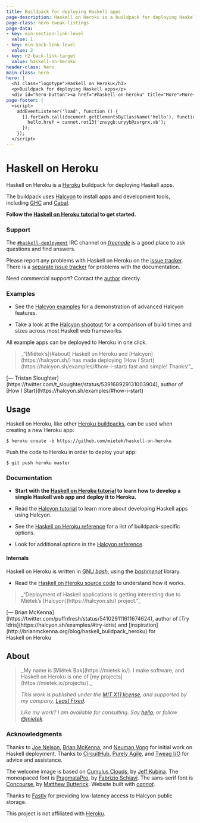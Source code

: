 ```yaml
---
title: Buildpack for deploying Haskell apps
page-description: Haskell on Heroku is a buildpack for deploying Haskell apps.
page-class: hero tweak-listings
page-data:
- key: min-section-link-level
  value: 1
- key: min-back-link-level
  value: 2
- key: h2-back-link-target
  value: haskell-on-heroku
header-class: hero
main-class: hero
hero: |
  <h1 class="logotype">Haskell on Heroku</h1>
  <p>Buildpack for deploying Haskell apps</p>
  <div id="hero-button"><a href="#haskell-on-heroku" title="More">More</a></div>
page-footer: |
  <script>
    addEventListener('load', function () {
      [].forEach.call(document.getElementsByClassName('hello'), function (hello) {
        hello.href = cannot.rot13('znvygb:uryyb@zvrgrx.vb');
      });
    });
  </script>
---
```



Haskell on Heroku
==================

Haskell on Heroku is a [Heroku](https://heroku.com/) buildpack for deploying Haskell apps.

The buildpack uses [Halcyon](https://halcyon.sh/) to install apps and development tools, including [GHC](https://downloads.haskell.org/~ghc/latest/docs/html/users_guide/) and [Cabal](https://haskell.org/cabal/users-guide/).

**Follow the [Haskell on Heroku tutorial](/tutorial/) to get started.**


### Support

The <a href="irc://chat.freenode.net/haskell-deployment">`#haskell-deployment`</a> IRC channel on [_freenode_](https://freenode.net/) is a good place to ask questions and find answers.

Please report any problems with Haskell on Heroku on the [issue tracker](https://github.com/mietek/haskell-on-heroku/issues).  There is a [separate issue tracker](https://github.com/mietek/haskell-on-heroku-website/issues) for problems with the documentation.

Need commercial support?  Contact the [author](#about) directly.


### Examples

- See the [Halcyon examples](https://halcyon.sh/examples/) for a demonstration of advanced Halcyon features.

- Take a look at the [Halcyon shootout](https://halcyon.sh/shootout/) for a comparison of build times and sizes across most Haskell web frameworks.

All example apps can be deployed to Heroku in one click.


<aside>
<a class="micro face tristan-sloughter" href="https://twitter.com/t_sloughter/status/539168929131003904"></a>
<blockquote>_“[Miëtek’s](#about) Haskell on Heroku and [Halcyon](https://halcyon.sh/) has made deploying [How I Start](https://halcyon.sh/examples/#how-i-start) fast and simple!  Thanks!”_</blockquote>
<p>[— Tristan Sloughter](https://twitter.com/t_sloughter/status/539168929131003904), author of [How I Start](https://halcyon.sh/examples/#how-i-start)</p>
</aside>


Usage
-----

Haskell on Heroku, like other [Heroku buildpacks](https://devcenter.heroku.com/articles/buildpacks), can be used when creating a new Heroku app:

```
$ heroku create -b https://github.com/mietek/haskell-on-heroku
```

Push the code to Heroku in order to deploy your app:

```
$ git push heroku master
```


### Documentation

- **Start with the [Haskell on Heroku tutorial](/tutorial/) to learn how to develop a simple Haskell web app and deploy it to Heroku.**

- Read the [Halcyon tutorial](https://halcyon.sh/tutorial/) to learn more about developing Haskell apps using Halcyon.

- See the [Haskell on Heroku reference](/reference/) for a list of buildpack-specific options.

- Look for additional options in the [Halcyon reference](https://halcyon.sh/reference/).


#### Internals

Haskell on Heroku is written in [GNU _bash_](https://gnu.org/software/bash/), using the [_bashmenot_](https://bashmenot.mietek.io/) library.

- Read the [Haskell on Heroku source code](https://github.com/mietek/haskell-on-heroku) to understand how it works.


<aside>
<a class="micro face brian-mckenna" href="https://twitter.com/puffnfresh/status/541029111611674624"></a>
<blockquote>_“Deployment of Haskell applications is getting interesting due to Miëtek’s [Halcyon](https://halcyon.sh/) project.”_</blockquote>
<p>[— Brian McKenna](https://twitter.com/puffnfresh/status/541029111611674624), author of [Try Idris](https://halcyon.sh/examples/#try-idris) and [inspiration](http://brianmckenna.org/blog/haskell_buildpack_heroku) for Haskell on Heroku</p>
</aside>


About
-----

<div class="aside-like">
<a class="face mietek" href="https://mietek.io/"></a>
<blockquote>_My name is [Miëtek Bak](https://mietek.io/).  I make software, and Haskell on Heroku is one of [my projects](https://mietek.io/projects/)._

_This work is published under the [MIT X11 license](/license/), and supported by my company, [Least Fixed](https://leastfixed.com/)._

_Like my work?  I am available for consulting.  Say <a class="hello" href="">hello</a>, or follow <a href="https://twitter.com/mietek">@mietek</a>._
</blockquote>
</div>


### Acknowledgments

Thanks to [Joe Nelson](http://begriffs.com/), [Brian McKenna](http://brianmckenna.org/), and [Neuman Vong](https://github.com/luciferous) for initial work on Haskell deployment.  Thanks to [CircuitHub](https://circuithub.com/), [Purely Agile](http://purelyagile.com/), and [Tweag I/O](http://tweag.io/) for advice and assistance.

The welcome image is based on [Cumulus Clouds](https://flickr.com/photos/kubina/152730867/), by [Jeff Kubina](https://flickr.com/photos/kubina/).  The monospaced font is [PragmataPro](http://fsd.it/fonts/pragmatapro.htm), by [Fabrizio Schiavi](http://fsd.it/).  The sans-serif font is [Concourse](http://practicaltypography.com/concourse.html), by [Matthew Butterick](http://practicaltypography.com/).  Website built with [_cannot_](https://cannot.mietek.io/).

Thanks to [Fastly](https://fastly.com/) for providing low-latency access to Halcyon public storage.

This project is not affiliated with [Heroku](https://heroku.com/).
